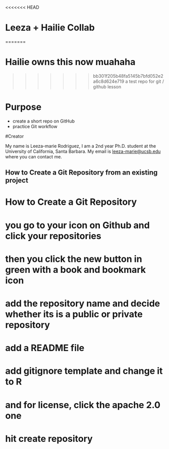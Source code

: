 <<<<<<< HEAD
# Leeza + Hailie Collab
=======
# Hailie owns this now muahaha
>>>>>>> bb301f205b48fa5145b7bfd052e2a6c8d624e719
a test repo for git / github lesson


# Purpose

- create a short repo on GitHub
- practice Git workflow

#Creator 

My name is Leeza-marie Rodriguez, I am a 2nd year Ph.D. student at the University of California, Santa Barbara. My email is [leeza-marie@ucsb.edu](mailto:leeza-marie@ucsb.edu) where you can contact me.

## How to Create a Git Repository from an existing project
# How to Create a Git Repository
# you go to your icon on Github and click your repositories
# then you click the new button in green with a book and bookmark icon
# add the repository name and decide whether its is a public or private repository
# add a README file
# add gitignore template and change it to R
# and for license, click the apache 2.0 one
# hit create repository


